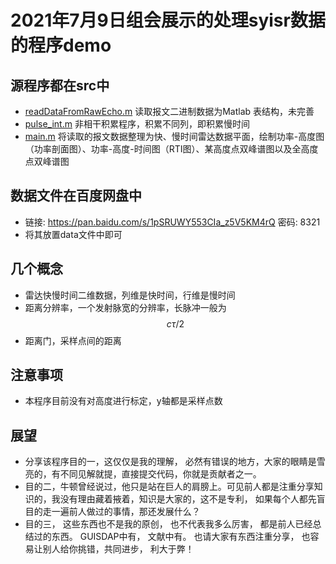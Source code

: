 # 2021年7月9日组会展示的处理syisr数据的程序demo 

## 源程序都在src中

* [readDataFromRawEcho.m](https://github.com/sunshineForever2020/IGG1101_Data_Processing/blob/main/src/readDataFromRawEcho.m) 读取报文二进制数据为Matlab 表结构，未完善
* [pulse_int.m](https://github.com/sunshineForever2020/IGG1101_Data_Processing/blob/main/src/pulse_int.m) 非相干积累程序，积累不同列，即积累慢时间
* [main.m](https://github.com/sunshineForever2020/IGG1101_Data_Processing/blob/main/src/main.m) 将读取的报文数据整理为快、慢时间雷达数据平面，绘制功率-高度图（功率剖面图）、功率-高度-时间图（RTI图）、某高度点双峰谱图以及全高度点双峰谱图

## 数据文件在百度网盘中

* 链接: https://pan.baidu.com/s/1pSRUWY553CIa_z5V5KM4rQ  密码: 8321
* 将其放置data文件中即可

## 几个概念

* 雷达快慢时间二维数据，列维是快时间，行维是慢时间
* 距离分辨率，一个发射脉宽的分辨率，长脉冲一般为 $$c \tau/2$$
* 距离门，采样点间的距离

## 注意事项

* 本程序目前没有对高度进行标定，y轴都是采样点数

## 展望

* 分享该程序目的一，这仅仅是我的理解， 必然有错误的地方，大家的眼睛是雪亮的，有不同见解就提，直接提交代码，你就是贡献者之一。
* 目的二，牛顿曾经说过，他只是站在巨人的肩膀上。可见前人都是注重分享知识的，我没有理由藏着掖着，知识是大家的，这不是专利， 如果每个人都先盲目的走一遍前人做过的事情，那还发展什么？ 
* 目的三， 这些东西也不是我的原创， 也不代表我多么厉害， 都是前人已经总结过的东西。 GUISDAP中有， 文献中有。 也请大家有东西注重分享， 也容易让别人给你挑错，共同进步， 利大于弊！

